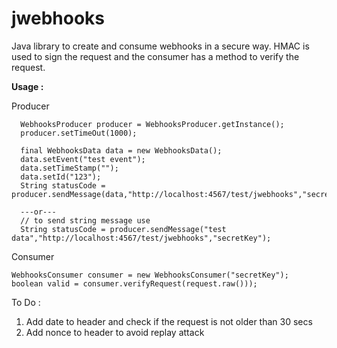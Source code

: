 jwebhooks
=========

Java library to create and consume webhooks in a secure way. HMAC is used to sign the request and the consumer has a method to verify the request. 


  **Usage :**

Producer

      WebhooksProducer producer = WebhooksProducer.getInstance();
      producer.setTimeOut(1000);
      
      final WebhooksData data = new WebhooksData();
      data.setEvent("test event");
      data.setTimeStamp("");
      data.setId("123");
      String statusCode = producer.sendMessage(data,"http://localhost:4567/test/jwebhooks","secretKey");	
      
      ---or---
      // to send string message use  
      String statusCode = producer.sendMessage("test data","http://localhost:4567/test/jwebhooks","secretKey");

Consumer

    WebhooksConsumer consumer = new WebhooksConsumer("secretKey");
    boolean valid = consumer.verifyRequest(request.raw()));
    					


To Do :

1. Add date to header and check if the request is not older than 30 secs
2. Add nonce to header to avoid replay attack
